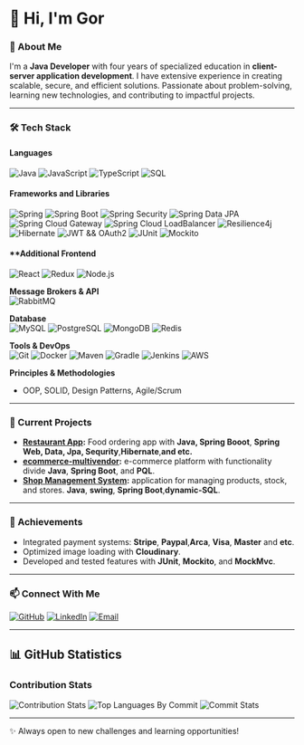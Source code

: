 # 👋 Hi, I'm Gor

### 🚀 About Me
I'm a **Java Developer** with four years of specialized education in **client-server application development**. I have extensive experience in creating scalable, secure, and efficient solutions. Passionate about problem-solving, learning new technologies, and contributing to impactful projects.

---

### 🛠️ Tech Stack

#### **Languages**
![Java](https://img.shields.io/badge/Java-007396?style=for-the-badge&logo=java&logoColor=white)
![JavaScript](https://img.shields.io/badge/JavaScript-F7DF1E?style=for-the-badge&logo=javascript&logoColor=black)
![TypeScript](https://img.shields.io/badge/TypeScript-007ACC?style=for-the-badge&logo=typescript&logoColor=white)
![SQL](https://img.shields.io/badge/SQL-003B57?style=for-the-badge&logo=database&logoColor=white)

#### **Frameworks and Libraries**  
![Spring](https://img.shields.io/badge/Spring-6DB33F?style=for-the-badge&logo=spring&logoColor=white)
![Spring Boot](https://img.shields.io/badge/Spring_Boot-6DB33F?style=for-the-badge&logo=spring-boot&logoColor=white)
![Spring Security](https://img.shields.io/badge/Spring_Security-6DB33F?style=for-the-badge&logo=spring-security&logoColor=white)
![Spring Data JPA](https://img.shields.io/badge/Spring_Data_JPA-6DB33F?style=for-the-badge&logo=spring&logoColor=white)
![Spring Cloud Gateway](https://img.shields.io/badge/Spring_Cloud_Gateway-6DB33F?style=for-the-badge&logo=spring&logoColor=white)
![Spring Cloud LoadBalancer](https://img.shields.io/badge/Spring_Cloud_LoadBalancer-6DB33F?style=for-the-badge&logo=spring&logoColor=white)
![Resilience4j](https://img.shields.io/badge/Resilience4j-6DB33F?style=for-the-badge&logo=spring&logoColor=white)
![Hibernate](https://img.shields.io/badge/Hibernate-59666C?style=for-the-badge&logo=hibernate&logoColor=white)
![JWT && OAuth2](https://img.shields.io/badge/JWT-000000?style=for-the-badge&logo=json-web-tokens&logoColor=white)
![JUnit](https://img.shields.io/badge/JUnit-25A162?style=for-the-badge&logo=junit5&logoColor=white)
![Mockito](https://img.shields.io/badge/Mockito-25A162?style=for-the-badge)


#### **Additional Frontend
![React](https://img.shields.io/badge/React-20232A?style=for-the-badge&logo=react&logoColor=61DAFB)
![Redux](https://img.shields.io/badge/Redux-764ABC?style=for-the-badge&logo=redux&logoColor=white)
![Node.js](https://img.shields.io/badge/Node.js-339933?style=for-the-badge&logo=node.js&logoColor=white)


**Message Brokers & API**  
![RabbitMQ](https://img.shields.io/badge/RabbitMQ-FF6600?style=for-the-badge&logo=rabbitmq&logoColor=white)


**Database**  
![MySQL](https://img.shields.io/badge/MySQL-4479A1?style=for-the-badge&logo=mysql&logoColor=white)
![PostgreSQL](https://img.shields.io/badge/PostgreSQL-336791?style=for-the-badge&logo=postgresql&logoColor=white)
![MongoDB](https://img.shields.io/badge/MongoDB-47A248?style=for-the-badge&logo=mongodb&logoColor=white)
![Redis](https://img.shields.io/badge/Redis-DC382D?style=for-the-badge&logo=redis&logoColor=white)


**Tools & DevOps**  
![Git](https://img.shields.io/badge/Git-F05032?style=for-the-badge&logo=git&logoColor=white)
![Docker](https://img.shields.io/badge/Docker-2496ED?style=for-the-badge&logo=docker&logoColor=white)
![Maven](https://img.shields.io/badge/Maven-C71A36?style=for-the-badge&logo=apache-maven&logoColor=white)
![Gradle](https://img.shields.io/badge/Gradle-02303A?style=for-the-badge&logo=gradle&logoColor=white)
![Jenkins](https://img.shields.io/badge/Jenkins-D24939?style=for-the-badge&logo=jenkins&logoColor=white)
![AWS](https://img.shields.io/badge/AWS-FF9900?style=for-the-badge&logo=amazon-aws&logoColor=white)

**Principles & Methodologies**  
- OOP, SOLID, Design Patterns, Agile/Scrum

---

### 💼 Current Projects
- **[Restaurant App](https://restaurant-frontend-9jwn.onrender.com/):** Food ordering app with **Java, Spring Booot**, **Spring Web, Data, Jpa, Sequrity**,**Hibernate**,**and etc.**
- **[ecommerce-multivendor](https://github.com/mypy125/ecommerce-multivendor-backend):** e-commerce platform with functionality divide **Java**, **Spring Boot**, and **PQL**.
- **[Shop Management System](https://github.com/mypy125/shop-desktop):** application for managing products, stock, and stores.  **Java**, **swing**, **Spring Boot**,**dynamic-SQL**.

---

### 🌟 Achievements
- Integrated payment systems: **Stripe**, **Paypal**,**Arca**, **Visa**, **Master** and **etc**.
- Optimized image loading with **Cloudinary**.
- Developed and tested features with **JUnit**, **Mockito**, and **MockMvc**.

---

### 📫 Connect With Me
[![GitHub](https://img.shields.io/badge/GitHub-mypy125-181717?style=for-the-badge&logo=github)](https://github.com/mypy125)
[![LinkedIn](https://img.shields.io/badge/LinkedIn-Gor%20Mkhitaryan-0077B5?style=for-the-badge&logo=linkedin&logoColor=white)](https://www.linkedin.com/in/gor-mk/)
[![Email](https://img.shields.io/badge/Email-gor1990.mkhitatryan@gmail.com-D14836?style=for-the-badge&logo=gmail&logoColor=white)](mailto:gor1990.mkhitatryan@gmail.com)

---

## 📊 GitHub Statistics

### Contribution Stats
![Contribution Stats](http://github-profile-summary-cards.vercel.app/api/cards/profile-details?username=mypy125&theme=github_dark)
![Top Languages By Commit](http://github-profile-summary-cards.vercel.app/api/cards/most-commit-language?username=mypy125&theme=github_dark)
![Commit Stats](http://github-profile-summary-cards.vercel.app/api/cards/stats?username=mypy125&theme=github_dark)

---

✨ Always open to new challenges and learning opportunities!

